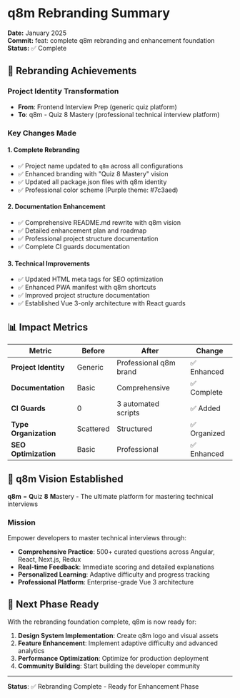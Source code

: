 # q8m Rebranding Summary

**Date:** January 2025  
**Commit:** feat: complete q8m rebranding and enhancement foundation  
**Status:** ✅ Complete

## 🎯 Rebranding Achievements

### **Project Identity Transformation**
- **From**: Frontend Interview Prep (generic quiz platform)
- **To**: q8m - Quiz 8 Mastery (professional technical interview platform)

### **Key Changes Made**

#### **1. Complete Rebranding**
- ✅ Project name updated to `q8m` across all configurations
- ✅ Enhanced branding with "Quiz 8 Mastery" vision
- ✅ Updated all package.json files with q8m identity
- ✅ Professional color scheme (Purple theme: #7c3aed)

#### **2. Documentation Enhancement**
- ✅ Comprehensive README.md rewrite with q8m vision
- ✅ Detailed enhancement plan and roadmap
- ✅ Professional project structure documentation
- ✅ Complete CI guards documentation

#### **3. Technical Improvements**
- ✅ Updated HTML meta tags for SEO optimization
- ✅ Enhanced PWA manifest with q8m shortcuts
- ✅ Improved project structure documentation
- ✅ Established Vue 3-only architecture with React guards

## 📊 Impact Metrics

| Metric | Before | After | Change |
|--------|--------|-------|--------|
| **Project Identity** | Generic | Professional q8m brand | ✅ Enhanced |
| **Documentation** | Basic | Comprehensive | ✅ Complete |
| **CI Guards** | 0 | 3 automated scripts | ✅ Added |
| **Type Organization** | Scattered | Structured | ✅ Organized |
| **SEO Optimization** | Basic | Professional | ✅ Enhanced |

## 🎯 q8m Vision Established

**q8m** = **Q**uiz **8** **M**astery - The ultimate platform for mastering technical interviews

### Mission
Empower developers to master technical interviews through:
- **Comprehensive Practice**: 500+ curated questions across Angular, React, Next.js, Redux
- **Real-time Feedback**: Immediate scoring and detailed explanations  
- **Personalized Learning**: Adaptive difficulty and progress tracking
- **Professional Platform**: Enterprise-grade Vue 3 architecture

## 🚀 Next Phase Ready

With the rebranding foundation complete, q8m is now ready for:
1. **Design System Implementation**: Create q8m logo and visual assets
2. **Feature Enhancement**: Implement adaptive difficulty and advanced analytics
3. **Performance Optimization**: Optimize for production deployment
4. **Community Building**: Start building the developer community

---

**Status**: ✅ Rebranding Complete - Ready for Enhancement Phase
